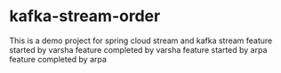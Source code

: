# kafka-stream-order
This is a demo project for spring cloud stream and kafka stream
feature started by varsha
feature completed by varsha
feature started by arpa
feature completed by arpa

